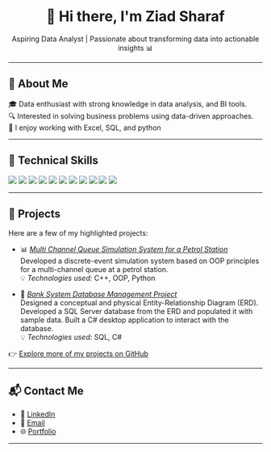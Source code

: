 <h1 align="center">👋 Hi there, I'm Ziad Sharaf</h1>
<p align="center">
  Aspiring Data Analyst | Passionate about transforming data into actionable insights 📊
</p>

---

## 📌 About Me

🎓 Data enthusiast with strong knowledge in data analysis, and BI tools.  
🔍 Interested in solving business problems using data-driven approaches.  
🧠 I enjoy working with Excel, SQL, and python


---

## 🧰 Technical Skills

<p align="left">
<img src="https://img.shields.io/badge/Excel-217346?style=for-the-badge&logo=microsoft-excel&logoColor=white"/>
<img src="https://img.shields.io/badge/Power%20Query-4479A1?style=for-the-badge&logo=microsoft&logoColor=white"/>
<img src="https://img.shields.io/badge/Power%20Pivot-0078D4?style=for-the-badge&logo=microsoft&logoColor=white"/>
<img src="https://img.shields.io/badge/DAX-F2C811?style=for-the-badge&logo=powerbi&logoColor=black"/>
<img src="https://img.shields.io/badge/SQL-CC2927?style=for-the-badge&logo=sqlite&logoColor=white"/>
<img src="https://img.shields.io/badge/SQL%20Server-B71C1C?style=for-the-badge&logo=microsoftsqlserver&logoColor=white"/>
<img src="https://img.shields.io/badge/Database%20Design-5E97D0?style=for-the-badge&logo=databricks&logoColor=white"/>
<img src="https://img.shields.io/badge/Python-3776AB?style=for-the-badge&logo=python&logoColor=white"/>
<img src="https://img.shields.io/badge/Statistical%20Analysis-4682B4?style=for-the-badge&logo=r&logoColor=white"/>
<img src="https://img.shields.io/badge/C++-00599C?style=for-the-badge&logo=c%2b%2b&logoColor=white"/>
<img src="https://img.shields.io/badge/OOP-8E44AD?style=for-the-badge&logo=code&logoColor=white"/>

</p>



---

## 💼 Projects

Here are a few of my highlighted projects:

  - 📊 *[Multi Channel Queue Simulation System for a Petrol Station](https://github.com/ZiadSharaf/Multi-Channel-Queue-Simulation-System-for-a-Petrol-Station-)*  
  Developed a discrete-event simulation system based on OOP principles for a multi-channel queue at a petrol station.  
  💡 *Technologies used:* C++, OOP, Python

  
  - 🐍 *[Bank System Database Management Project](https://github.com/ZiadSharaf/Bank-System-Database-Management-Project-)*  
  Designed a conceptual and physical Entity-Relationship Diagram (ERD). Developed a SQL Server database from the ERD and populated it with sample data. Built a C# desktop application to interact with the database.  
  💡 *Technologies used:* SQL, C#

👉 [Explore more of my projects on GitHub](https://github.com/ZiadSharaf?tab=repositories)


---

## 📬 Contact Me

- 🔗 [LinkedIn](https://linkedin.com/in/ziad-sharaf)  
- 📧 [Email](mailto:Zyad.nasser.10@gmail.com)  
- 🌐 [Portfolio](https://ziadsharaf.github.io/Portfolio/)

---
